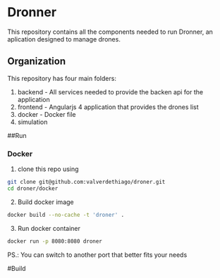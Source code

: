 # Dronner
This repository contains all the components needed to run Dronner, an aplication designed to manage drones.

## Organization
This repository has four main folders:
 1. backend - All services needed to provide the backen api for the application
 2. frontend - Angularjs 4 application that provides the drones list
 3. docker - Docker file
 4. simulation
 
 ##Run
 
 ### Docker
 1. clone this repo using
 ```bash
 git clone git@github.com:valverdethiago/droner.git
cd droner/docker
```
2. Build docker image
 ```bash
docker build --no-cache -t 'droner' .
```
 3. Run docker container
 ```bash
docker run -p 8080:8080 droner
```
PS.: You can switch to another port that better fits your needs

#Build


